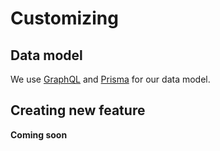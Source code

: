 # Customizing

## Data model
We use [GraphQL](https://graphql.org/) and [Prisma](https://prisma.io) for our data model.

## Creating new feature
**Coming soon**